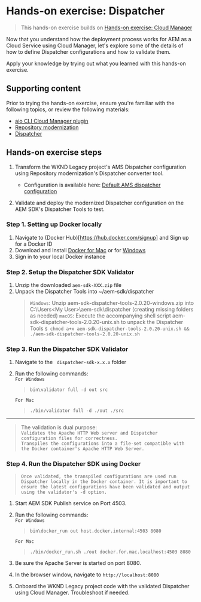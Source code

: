 # Hands-on exercise: Dispatcher

> This hands-on exercise builds on [Hands-on exercise: Cloud Manager](https://github.com/adobe/aem-cloud-engineering-video-series-exercises/tree/session4-cloud-manager)

Now that you understand how the deployment process works for AEM as a Cloud Service using Cloud Manager, let's explore some of the details of how to define Dispatcher configurations and how to validate them.

Apply your knowledge by trying out what you learned with this hands-on exercise.

## Supporting content 

Prior to trying the hands-on exercise, ensure you're familiar with the following topics, or review the following materials:
 
+ [aio CLI Cloud Manager plugin](https://github.com/adobe/aem-enablement/tree/master/AEMAsACloudService/11_CloudManager_AIO)
+ [Repository modernization](https://experienceleague.adobe.com/docs/experience-manager-learn/cloud-service/migration/moving-to-aem-as-a-cloud-service/repository-modernization.html?lang=en)
+ [Dispatcher](https://experienceleague.adobe.com/docs/experience-manager-learn/cloud-service/migration/moving-to-aem-as-a-cloud-service/dispatcher.html?lang=en)

## Hands-on exercise steps

1. Transform the WKND Legacy project's AMS Dispatcher configuration using Repository modernization's Dispatcher converter tool. 
    + Configuration is available here: [Default AMS dispatcher configuration](https://docs.adobe.com/content/help/en/experience-manager-cloud-manager/using/getting-started/dispatcher-configurations.html)

2. Validate and deploy the modernized Dispatcher configuration on the AEM SDK's Dispatcher Tools to test. 

### Step 1. Setting up Docker locally

1. Navigate to (Docker Hub)[https://hub.docker.com/signup] and Sign up for a Docker ID
1. Download and Install [Docker for Mac](https://download.docker.com/mac/stable/Docker.dmg) or for [Windows](https://download.docker.com/win/stable/Docker%20Desktop%20Installer.exe)
1. Sign in to your local Docker instance

### Step 2. Setup the Dispatcher SDK Validator

1. Unzip the downloaded `aem-sdk-XXX.zip` file
1. Unpack the Dispatcher Tools into ~/aem-sdk/dispatcher
    > ` Windows `: Unzip aem-sdk-dispatcher-tools-2.0.20-windows.zip into C:\Users\<My User>\aem-sdk\dispatcher (creating missing folders as needed)
    > ` macOS `: Execute the accompanying shell script aem-sdk-dispatcher-tools-2.0.20-unix.sh to unpack the Dispatcher Tools
     > `$ chmod a+x aem-sdk-dispatcher-tools-2.0.20-unix.sh && ./aem-sdk-dispatcher-tools-2.0.20-unix.sh `


### Step 3. Run the Dispatcher SDK Validator

1. Navigate to the ` dispatcher-sdk-x.x.x` folder
1. Run the following commands: <br>
    `For Windows`<br>
    > `bin\validator full -d out src` <br>

    `For Mac`<br>
    > `./bin/validator full -d ./out ./src`

---

> The validation is dual purpose:<br>
>    `Validates the Apache HTTP Web server and Dispatcher configuration files for correctness.`<br>
>    `Transpiles the configurations into a file-set compatible with the Docker container's Apache HTTP Web Server.`

### Step 4. Run the Dispatcher SDK using Docker

> `Once validated, the transpiled configurations are used run Dispatcher locally in the Docker container. It is important to ensure the latest configurations have been validated and output using the validator's -d option.`

1. Start AEM SDK Publish service on Port 4503.
2. Run the following commands: <br>
    `For Windows`<br>
    > `bin\docker_run out host.docker.internal:4503 8080` <br>

    `For Mac`<br>
    > `./bin/docker_run.sh ./out docker.for.mac.localhost:4503 8080`

3. Be sure the Apache Server is started on port 8080. 
4. In the browser window, navigate to `http://localhost:8080`
5. Onboard the WKND Legacy project code with the validated Dispatcher using Cloud Manager. Troubleshoot if needed. 
